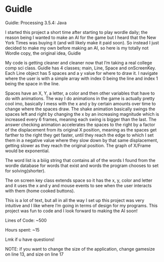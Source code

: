 # Guidle

Guidle: Processing 3.5.4: Java

I started this project a short time after starting to play wordle daily; the reason being 
I wanted to make an AI for the game but I heard that the New York Times was buying it 
(and will likely make it paid soon). So instead I just decided to make my own before making
an AI, so here is my totally not Wordle copy, the original idea, Guidle

My code is getting cleaner and cleaner now that I’m taking a real college comp sci class.
Guidle has 4 classes; main, Line, Space and onScreenKey. Each Line object has 5 spaces and
a y value for where to draw it. I navigate where the user is with a simple array with index
0 being the line and index 1 being the space in the line.

Spaces have an X, Y, a letter, a color and then other variables that have to do with animations.
The way I do animations in the game is actually pretty cool imo, basically I mess with the x and
y by certain amounts over time to change where the spaces draw. The shake animation basically 
swings the spaces left and right by changing the x by an increasing magnitude which is increased
every 6 frames, meaning each swing is bigger than the last. 
The answer checking animation accelerates the spaces to the right by a factor of the displacement 
from its original X position, meaning as the spaces get farther to the right they get faster, until
they reach the edge to which I set them in a negative value where they slow down by that same displacement,
getting slower as they reach the original position. The graph of X/Frame would be exponential.

The word list is a biiig string that contains all of the words I found from the wordle database for
words that exist and words the program chooses to set for solving(shorter). 

The on screen key class extends space so it has the x, y, color and letter and it uses the x and
y and mouse events to see when the user interacts with them (home cooked buttons). 

This is a lot of text, but all in all the way I set up this project was very intuitive and I
like where I’m going in terms of design for my programs. This project was fun to code and I look forward to making the AI soon!

Lines of Code: ~500

Hours spent: ~15

Lmk if u have questions!

NOTE: if you want to change the size of the application, change gamesize on line 13, and size on line 17
